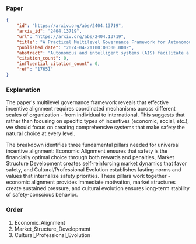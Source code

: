### Paper

```json
{
	"id": "https://arxiv.org/abs/2404.13719",
	"arxiv_id": "2404.13719",
	"url": "https://arxiv.org/abs/2404.13719",
	"title": "A Practical Multilevel Governance Framework for Autonomous and Intelligent Systems",
	"published_date": "2024-04-21T00:00:00.000Z",
	"abstract": "Autonomous and intelligent systems (AIS) facilitate a wide range of beneficial applications across a variety of different domains. However, technical characteristics such as unpredictability and lack of transparency, as well as potential unintended consequences, pose considerable challenges to the current governance infrastructure. Furthermore, the speed of development and deployment of applications outpaces the ability of existing governance institutions to put in place effective ethical-legal oversight. New approaches for agile, distributed and multilevel governance are needed. This work presents a practical framework for multilevel governance of AIS. The framework enables mapping actors onto six levels of decision-making including the international, national and organizational levels. Furthermore, it offers the ability to identify and evolve existing tools or create new tools for guiding the behavior of actors within the levels. Governance mechanisms enable actors to shape and enforce regulations and other tools, which when complemented with good practices contribute to effective and comprehensive governance.",
	"citation_count": 0,
	"influential_citation_count": 0,
	"ref": "17651"
}
```

### Explanation

The paper's multilevel governance framework reveals that effective incentive alignment requires coordinated mechanisms across different scales of organization - from individual to international. This suggests that rather than focusing on specific types of incentives (economic, social, etc.), we should focus on creating comprehensive systems that make safety the natural choice at every level.

The breakdown identifies three fundamental pillars needed for universal incentive alignment: Economic Alignment ensures that safety is the financially optimal choice through both rewards and penalties, Market Structure Development creates self-reinforcing market dynamics that favor safety, and Cultural/Professional Evolution establishes lasting norms and values that internalize safety priorities. These pillars work together - economic alignment provides immediate motivation, market structures create sustained pressure, and cultural evolution ensures long-term stability of safety-conscious behavior.

### Order

1. Economic_Alignment
2. Market_Structure_Development
3. Cultural_Professional_Evolution

